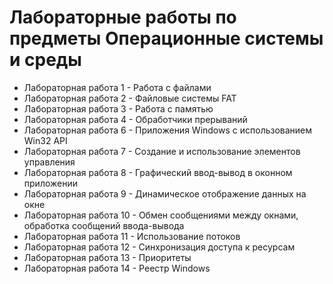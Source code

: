 # Лабораторные работы по предметы Операционные системы и среды

+ Лабораторная работа 1 - Работа с файлами
+ Лабораторная работа 2 - Файловые системы FAT
+ Лабораторная работа 3 - Работа с памятью
+ Лабораторная работа 4 - Обработчики прерываний
+ Лабораторная работа 6 - Приложения Windows с использованием Win32 API
+ Лабораторная работа 7 - Создание и использование элементов управления
+ Лабораторная работа 8 - Графический ввод-вывод в оконном приложении
+ Лабораторная работа 9 - Динамическое отображение данных на окне
+ Лабораторная работа 10 - Обмен сообщениями между окнами, обработка сообщений ввода-вывода
+ Лабораторная работа 11 - Использование потоков
+ Лабораторная работа 12 - Синхронизация доступа к ресурсам
+ Лабораторная работа 13 - Приоритеты
+ Лабораторная работа 14 - Реестр Windows
